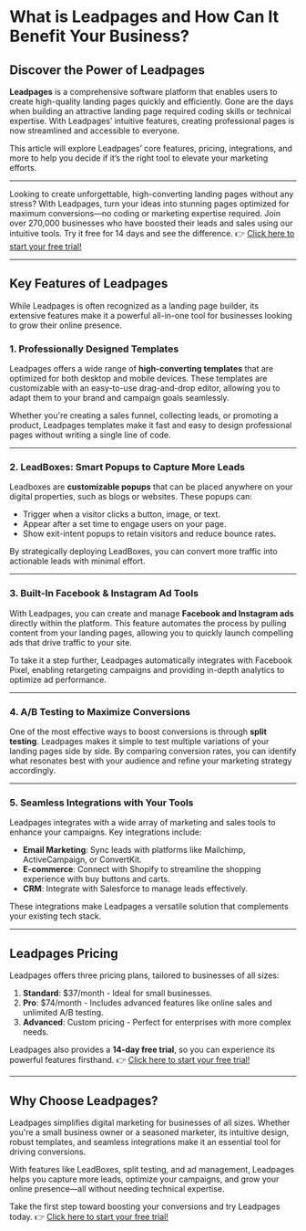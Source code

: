 # What is Leadpages and How Can It Benefit Your Business?

## Discover the Power of Leadpages

**Leadpages** is a comprehensive software platform that enables users to create high-quality landing pages quickly and efficiently. Gone are the days when building an attractive landing page required coding skills or technical expertise. With Leadpages’ intuitive features, creating professional pages is now streamlined and accessible to everyone. 

This article will explore Leadpages’ core features, pricing, integrations, and more to help you decide if it’s the right tool to elevate your marketing efforts.

---

Looking to create unforgettable, high-converting landing pages without any stress? With Leadpages, turn your ideas into stunning pages optimized for maximum conversions—no coding or marketing expertise required. Join over 270,000 businesses who have boosted their leads and sales using our intuitive tools. Try it free for 14 days and see the difference. 👉 [Click here to start your free trial!](https://bit.ly/LEadPages)

---

## Key Features of Leadpages

While Leadpages is often recognized as a landing page builder, its extensive features make it a powerful all-in-one tool for businesses looking to grow their online presence.

### 1. Professionally Designed Templates

Leadpages offers a wide range of **high-converting templates** that are optimized for both desktop and mobile devices. These templates are customizable with an easy-to-use drag-and-drop editor, allowing you to adapt them to your brand and campaign goals seamlessly. 

Whether you're creating a sales funnel, collecting leads, or promoting a product, Leadpages templates make it fast and easy to design professional pages without writing a single line of code.

---

### 2. LeadBoxes: Smart Popups to Capture More Leads

Leadboxes are **customizable popups** that can be placed anywhere on your digital properties, such as blogs or websites. These popups can:

- Trigger when a visitor clicks a button, image, or text.
- Appear after a set time to engage users on your page.
- Show exit-intent popups to retain visitors and reduce bounce rates.

By strategically deploying LeadBoxes, you can convert more traffic into actionable leads with minimal effort.

---

### 3. Built-In Facebook & Instagram Ad Tools

With Leadpages, you can create and manage **Facebook and Instagram ads** directly within the platform. This feature automates the process by pulling content from your landing pages, allowing you to quickly launch compelling ads that drive traffic to your site.

To take it a step further, Leadpages automatically integrates with Facebook Pixel, enabling retargeting campaigns and providing in-depth analytics to optimize ad performance.

---

### 4. A/B Testing to Maximize Conversions

One of the most effective ways to boost conversions is through **split testing**. Leadpages makes it simple to test multiple variations of your landing pages side by side. By comparing conversion rates, you can identify what resonates best with your audience and refine your marketing strategy accordingly.

---

### 5. Seamless Integrations with Your Tools

Leadpages integrates with a wide array of marketing and sales tools to enhance your campaigns. Key integrations include:

- **Email Marketing**: Sync leads with platforms like Mailchimp, ActiveCampaign, or ConvertKit.
- **E-commerce**: Connect with Shopify to streamline the shopping experience with buy buttons and carts.
- **CRM**: Integrate with Salesforce to manage leads effectively.

These integrations make Leadpages a versatile solution that complements your existing tech stack.

---

## Leadpages Pricing

Leadpages offers three pricing plans, tailored to businesses of all sizes:

1. **Standard**: $37/month - Ideal for small businesses.
2. **Pro**: $74/month - Includes advanced features like online sales and unlimited A/B testing.
3. **Advanced**: Custom pricing - Perfect for enterprises with more complex needs.

Leadpages also provides a **14-day free trial**, so you can experience its powerful features firsthand. 👉 [Click here to start your free trial!](https://bit.ly/LEadPages)

---

## Why Choose Leadpages?

Leadpages simplifies digital marketing for businesses of all sizes. Whether you're a small business owner or a seasoned marketer, its intuitive design, robust templates, and seamless integrations make it an essential tool for driving conversions.

With features like LeadBoxes, split testing, and ad management, Leadpages helps you capture more leads, optimize your campaigns, and grow your online presence—all without needing technical expertise.

Take the first step toward boosting your conversions and try Leadpages today. 👉 [Click here to start your free trial!](https://bit.ly/LEadPages)
